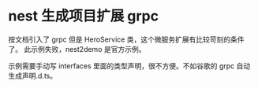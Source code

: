 # nest 生成项目扩展 grpc 

按文档引入了 grpc 但是 HeroService 类，这个微服务扩展有比较苛刻的条件了。
此示例失败，nest2demo 是官方示例。

示例需要手动写 interfaces 里面的类型声明，很不方便。不如谷歌的 grpc 自动生成声明.d.ts。
